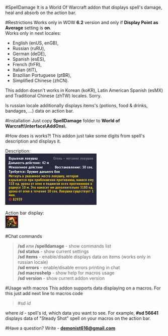 #SpellDamage
It is a World Of Warcraft addon that displays spell's damage, heal and absorb on the action bar.

#Restrictions
Works only in WOW **6.2** version and only if **Display Point as Average** setting is **on**.  
Works only in next locales:
  
* English (enUS, enGB),  
* Russian (ruRU),
* German (deDE),
* Spanish (esES),
* French (frFR),
* Italian (itIT),
* Brazilian Portuguese (ptBR),
* Simplified Chinese (zhCN).

This addon doesn't works in Korean (koKR), Latin American Spanish (esMX) and Traditional Chinese (zhTW) locales. Sorry.

Is russian locale additionally displays items's (potions, food & drinks, bandages, ...) data on action bar.

#Installation
Just copy **SpellDamage** folder to **World of Warcraft\\Interface\\AddOns\\**.


#How does is works?!
This addon just take some digits from spell's description and displays it.

Description:  
![_изображение не найдено_](images/description.jpg)


Action bar display:  
![_изображение не найдено_](images/spell.jpg)

#Chat commands
>**/sd** или **/spelldamage** - show commands list  
>**/sd status** - show current settings  
>**/sd items** - enable/disable displays data on items (works only in russian locale)  
>**/sd errors** - enable/disable errors printing in chat  
>**/sd macroshelp** -  show help for macros usage  
>**/sd version** - show current addon version

#Usage with macros
This addon supports data displaying on a macros. For this just add next line to macros code
>\#sd *id*
  
where *id* - spell's id, which data you want to see. For example, **\#sd 56641** displays  data of "Steady Shot" spell on your macros on the action bar.

#Have a question?
Write - **demonist616@gmail.com**